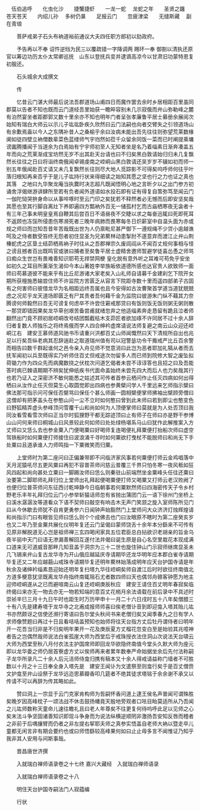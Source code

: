 <!-- { "loadSidebar": true } -->
　伍伯追呼　　化虫化沙　　捷蟹捷虾　　一龙一蛇
　龙蛇之年　　圣贤之躔　　苍天苍天　　内绍儿孙
　多树仍晜　　足报云门　　忽疲津梁　　无缝斯藏
　副在青琅

　　菩萨戒弟子石头布衲道裕前通议大夫四任职方郎初以劾政府。

　　予告再以不奉
诏忤逆珰为民三以覆疏错一字降调两
赐环一奉
御劄以清执还原官以筹边功历太仆太常卿巡抚　山东以登抚兵变并逮谪高凉今以甘肃旧功蒙特恩复初服还。

　　石头城余大成撰文

　　传

　　忆昔云门湛大师最后说法吾郡道场山甫四日而魔作罢去余时乡居相距百里虽同郡莫以告者不知也既而云门道经吾里始获一瞻晬容别未几示寂俄而弁山弥勒峰之麓有泊然宴坐者距郡郭又数十里余亦不知也明年门者呈张孝廉鲁平居士募册余展阅次始知有瑞白大师云以示儿子竑竑卧疾久欣然曰云门法嗣也向者交臂失之引领道场山有余歉焉盍以今人之东隅补昔人之桑榆乎余曰汝病未能出吾先往往则弥望荒莱数椽阒如徒四壁立衲僧数辈菜色蓝缕师气宇岿然如莅千众留余同饭一菜而已时阐提乘墉谤讟腾播闻于当道余为白焉始有宁宇师初至人无知者坐是名乃着缁素日渐奔凑盖五年而向之荒莱渐成宝坊然无岁不出其赴天台请也曰不归矣黑白敦请始归归未几复飘然长往往之日曰将诣终南俄闻卓锡虔南之崆峒山黑白敦请还吴岁岁不辍如初而师一别五年俄闻赴百丈请又未几复飘然长往则尽大地人觅踪影不可得矣呜呼师何往乎叶落归根知再来否乎于是儿子竑持行状来得细读之始知其愿之坚也行之力也证之真也其落　之地曰九华聚龙庵当执爨时决志超凡既闻悟明心地之言昕夕以之出门参方初诵舍浮偈继游讲肆所至若有负者闻外道语如水投石即有证有得复自策弥笃至闻云门一伽陀恸哭拚身命以从事啐啄时至云门印之矣犹若不释然者必无憾而后即安坚矣哉其愿也至其行脚自离灶下养即遍四方瓢衲外百无一储孤村乞而古庙栖寒夜无衾者十有三年己事未明皇皇焉自鞭其后尝百日不语昼夜不交睫以求之每奋迅辄曰死即死耳不返顾也冻馁所侵患伤寒濒死者三晚年病肺而畏寒每冬日炽薪室中自温头面为赤或规之师曰而岂知吾昔年苦哉既出世为人仍禀毗尼甚严御下一遵规绳不少贷小逾越谯呵及之侍者数受笞终无怨者初住显圣为兄弟藂林动患掣肘不遂意弃而渡江止弁山荆榛蛇虎之区垦土结茆栖焉衲子时往从之吾郡禅宗久废闾阎从不闻百丈规何事相与怪之谤且撼者百出既鸣官或骇曰捕者至矣鲁平居士虚精舍邀师暂避学徒喜怂恿之师骂曰痴众生世岂有畏难善知识耶苟无捍禁网梗
皇化脱有意外听之耳难可苟免乎安坐如初久之耳目所薰渐生渴仰今本山著姓李举族皈依道德所感也达官贵人欲致师一面师曰苟慕道彼不能来乎有比丘尼游诸大家老矣入山礼师自请募千金建刹乞下院开女期所获檀施悉输尝住师不许监院方苦匮乏从容言下院距寺数十里而遥四部弟子古固有之何害师曰彼借龙华为名相距远终吾属也且今安得如古汝曹聚首学道当道犹兢兢虑之况尼乎龙天道场即匮乏有尸其责者吾何藉千金为监院曰彼游朱门纵不藉其力奈腾谤何师毅然曰吾无可谤复何虑卒不许尝住窘戒那贷曰有饭则饭无饭则粥无粥则散一那贷即错因果矣龙华草创艰苦备尝甫就绪忽弃之他适缁素奔走恳留有跪且泣者师翻然出门竟不顾初居崆峒改号结团瓢截枯木支茆匠者欲加琢不许同居不过十余人辞归者复数人师独乐之将终焉俄而学人四合绅衿虚席请说法师复避之南云山众迎还崆峒江右　建安王慕师道风驰书币请重兴洪都百丈山师闻慨然曰天下清规所自出也兆足以行矣吾纵老病其忍辞遄赴之取道瑞州值有司以冠警毖功令干掫戒严比丘百余警而相告曰数千群起谁何之邑令亲入舟见师不觉意消曰此岂为恶者耶加礼犒从者而去抚军闻初以兵至既得实乃听师住百丈但戒途次勿留多人而已师到院修大智之废坠拟荷锄力作为四众先而病魔数挠之伏枕次问道乞偈者未尝不谆谆答也且招之曰及吾能答时病已棘语期期不辨矣犹伸纸疾书代面命盖始终未尝先四大而后人也力矣哉其行也若乃证入之深密济不敏何能悉之姑述其可传者首参云栖问作止任灭四病如何出得栖曰从汝作止任灭但莫生心取圆觉即出四病也参黄檗问学人千里远来乞师指示檗曰佛法那可指示问可保任否檗骂曰保任个甚么师画一圆相檗便掌师拂袖出檗顾旁僧曰这僧却有把茅盖头在参憨山问一尘不立时如何憨曰曾到此未师曰若到即尘也憨变色曰野狐精弄虚头参峰顶问雪覆千山和尚如何为人顶便掌师曰莫就是为人处否顶曰我同汝看雪看雪次师曰正当尔时狐狸野干都无踪迹顶曰止有师子在师曰亦是野干参博山山问何来师曰桐城山曰风景较此何如师曰处处绿杨堪系马山曰犹作此解推案入方丈师曰又恁么去也参金粟入门便喝粟曰好喝师复连喝便礼拜粟便打抬船次师曰虚空驾铁船时如何粟便打师接住曰波浪涌千寻时如何粟欲打曳杖不能脱师曰和尚无下手处粟曰且道承谁人力师鸣指一下粟微笑而归粟。

　　上堂师时为第二座问曰正偏兼带即不问临济家风事若何粟便打师云金鸡唱落中天月泥猿吼尽五更风粟曰再犯不容普茶师问慈云普覆三千界只怕冬寒一夜风秪如狂风四起和尚向甚处立粟曰一脚踢汝师曰恁么则秦驻山前端然坐金粟峰头任往还粟曰汝要第二脚耶师礼拜归位上堂师出礼拜起便喝粟便打师又喝粟又打师云老汉败阙了也便归位普茶师问东征西讨乾坤静今日临朝事若何粟默然师曰四海密传天子令乡村野老乐丰年礼拜归位云门小参举斩猫话师忽有省抛出蒲团门云一语下徐州门坐桥上曰溪水潺潺汝等道看众下语不契师曰敲空有响击木无声门笑颔之旋入室师陈所见门曰从今休歇去师犹不自肯更勇参六日闻钟声始豁然门上堂师问大众济济灯烛辉煌请和尚指示门曰有眼皆见师曰恁么则个个成佛去也门曰汝眼原不瞎时为第二座癸亥岁也又二年乃至金粟共展化仪明年复还云门呈偈曰蒙师饶舌十余年本分繇来不可传有见原非解脱道无心岂是祖师禅三玄四喝闲家具五位君臣总白拈欲识老胡亲的旨金乌夜半丽中天门曰语无渗漏善解回互遂付法并偈曰诞生原是自心名空里栽花本现成满口道来无可道威音那畔几知音盖于洞宗为三十二世也旋住钟山门示寂师继席显圣未几飞锡来弁山复古龙华寺为开山俄应越延庆寺请期毕还龙华明年应本郡白雀寺请期毕复还又二年应越蕺山戒珠寺请期毕复还明年藂林始落成明年应天台护国寺请是年秋余及诸绅衿缁素恳迎始还明年复扫塔九华往崆峒矣师自渡江后时时欲往终南值北方道多梗意犹坚既离龙华舟指终南辄阻石尤者数四师曰天也偶邻舟赣客钟愿为地主迎师崆峒遂从之已而避喧南云山复还崆峒庚辰秋应　建安王请住百丈明年春寂矣临终偈曰来亦无一物去亦无一物若知端的意百丈花梢月余法语载在前后录中不具述时崇祯辛巳三月十九日午时也距生时万历甲申十一月二十六日戌时五十八年矣僧腊三十有八先是建寿塔于龙华寺之北甫成报师师喜曰俟老僧讣音到即迎龛入塔其贻儿竑书亦然颇讶之信使还濒行寄语曰告尔堂头秋间书来老僧归矣又闻季春九之日有学人求师像赞题曰再过十日且看咭咶盖预知也始师将往天台指方丈后牡丹谓侍者曰明年开一花吾当归非是不归矣明年果开一花及庚辰夏方丈榴花忽变白至是始验其兆噫神者告之岂偶然哉师说法白雀孤崖大师为西堂后于戒珠授衣法住洞山次说法天台啸云大师为西堂至秋八月付衣法主护国席师即回龙华欲隐终南值今堂头久默大师为座元即以龙华委之师仍居首寮虚方丈以俟师再来者累年数奉严命始据坐余后先付法称嗣子龙华所录凡二十余人后元洁师侍龛归携有稿本又十余人得戒请益称门墙者不可胜数以十月之十三日奉全身入塔先是　建安王闻讣为文遣祭至则龛行矣于是百丈僧赍文护龛至弁山设祭于龙华远迩思慕瓣香叩几筵者不绝其徒求塔铭于余余谢不承又以传请不可以再辞为传其略如此。

　　赞曰洞上一宗显于云门克家肯构师为哲嗣怀香问道上逮王侯名声普闻可谓殊胜矣晚岁因高峰枕子一颂法战不休击鼓扬幡竟天殷地旁观者口呿目眙莫适所从乃吾闻之儿竑师数称天童命儿速往瞻礼且曰老人年尊矣不往更复何待呜呼此足以见师之心矣末法斗争坚固诸善知识即现斗争身而为说法纵横逆顺罔非激扬吾安知反唇而稽者之非前于后喁攘臂而仍者之非左提右挈耶夫师之真参实悟盖自老师大衲以暨走卒儿童都无闲言非有期会要约也或曰师悟繇较高峰果何如曰止止毋多言不闻惟证乃知乎我非其人安用与间斯事哉。

　　晋昌唐世济撰

　　入就瑞白禅师语录卷之十七终
嘉兴大藏经　入就瑞白禅师语录


　　入就瑞白禅师语录卷之十八

　　明住天台护国寺嗣法门人寂蕴编

　　行状

